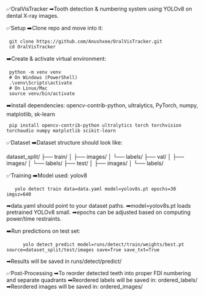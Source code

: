 ﻿✅OralVisTracker
➡Tooth detection & numbering system using YOLOv8 on dental X-ray images.

✅Setup
➡️Clone repo and move into it:

     git clone https://github.com/Anushxee/OralVisTracker.git
     cd OralVisTracker
➡️Create & activate virtual environment:

     python -m venv venv
     # On Windows (PowerShell)
     .\venv\Scripts\activate
     # On Linux/Mac
     source venv/bin/activate
➡️Install dependencies: opencv-contrib-python, ultralytics, PyTorch, numpy, matplotlib, sk-learn
     
     pip install opencv-contrib-python ultralytics torch torchvision torchaudio numpy matplotlib scikit-learn

✅Dataset
➡️Dataset structure should look like:

dataset_split/
├── train/
│   ├── images/
│   └── labels/
├── val/
│   ├── images/
│   └── labels/
├── test/
│   ├── images/
│   └── labels/

✅Training
➡️Model used: yolov8

       yolo detect train data=data.yaml model=yolov8s.pt epochs=30 imgsz=640

➡data.yaml should point to your dataset paths.
➡model=yolov8s.pt loads pretrained YOLOv8 small.
➡epochs can be adjusted based on computing power/time restraints.

➡️Run predictions on test set:
          
          yolo detect predict model=runs/detect/train/weights/best.pt source=dataset_split/test/images save=True save_txt=True

➡Results will be saved in runs/detect/predict/

✅Post-Processing
➡To reorder detected teeth into proper FDI numbering and separate quadrants
➡Reordered labels will be saved in: ordered_labels/
➡Reordered images will be saved in: ordered_images/



